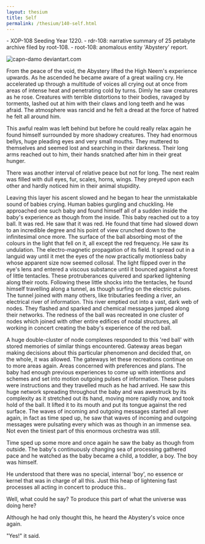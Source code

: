 ```yaml
---
layout: thesium
title: Self
permalink: /thesium/140-self.html
---
```


<div class="data">
- XOP-108 Seeding Year 1220.
- rdr-108: narrative summary of 25 petabyte archive filed by root-108.  
- root-108: anomalous entity 'Abystery' report.
</div>

![capn-damo deviantart.com](https://images-wixmp-ed30a86b8c4ca887773594c2.wixmp.com/f/87157177-c2fc-4877-91ea-2841f6f9bd16/dd28gpf-8276ac78-7030-4f7d-8e09-c62cfbed6323.jpg?token=eyJ0eXAiOiJKV1QiLCJhbGciOiJIUzI1NiJ9.eyJzdWIiOiJ1cm46YXBwOjdlMGQxODg5ODIyNjQzNzNhNWYwZDQxNWVhMGQyNmUwIiwiaXNzIjoidXJuOmFwcDo3ZTBkMTg4OTgyMjY0MzczYTVmMGQ0MTVlYTBkMjZlMCIsIm9iaiI6W1t7InBhdGgiOiJcL2ZcLzg3MTU3MTc3LWMyZmMtNDg3Ny05MWVhLTI4NDFmNmY5YmQxNlwvZGQyOGdwZi04Mjc2YWM3OC03MDMwLTRmN2QtOGUwOS1jNjJjZmJlZDYzMjMuanBnIn1dXSwiYXVkIjpbInVybjpzZXJ2aWNlOmZpbGUuZG93bmxvYWQiXX0.ulM5qWHofQjYnZMVOT8BRtRquOgS5Jd4zLk-qBltlLY)

From the peace of the void, the Abystery lifted the High Neem's experience upwards. As he ascended he became aware of a great wailing cry. He accelerated up through a multitude of voices all crying out at once from areas of intense heat and penetrating cold by turns. Dimly he saw creatures as he rose. Creatures with terrible distortions to their bodies, ravaged by torments, lashed out at him with their claws and long teeth and he was afraid. The atmosphere was rancid and he felt a dread at the force of hatred he felt all around him.

This awful realm was left behind but before he could really relax again he found himself surrounded by more shadowy creatures. They had enormous bellys, huge pleading eyes and very small mouths. They muttered to themselves and seemed lost and searching in their darkness. Their long arms reached out to him, their hands snatched after him in their great hunger.

There was another interval of relative peace but not for long. The next realm was filled with dull eyes, fur, scales, horns, wings. They preyed upon each other and hardly noticed him in their animal stupidity.

Leaving this layer his ascent slowed and he began to hear the unmistakable sound of babies crying. Human babies gurgling and chuckling. He approached one such baby and found himself all of a sudden inside the baby's experience as though from the inside. This baby reached out to a toy ball. It was red. He saw that it was red. He found that time had slowed down to an incredible degree and his point of view crunched down to the infinitesimal once more. The surface of the ball absorbing most of the colours in the light that fell on it, all except the red frequency. He saw its undulation. The electro-magnetic propagation of its field. It spread out in a languid way until it met the eyes of the now practically motionless baby whose apparent size now seemed collosal. The light flipped over in the eye's lens and entered a viscous substance until it bounced against a forest of little tentacles. These protruberances quivered and sparked lightening along their roots. Following these little shocks into the tentacles, he found himself travelling along a tunnel, as though surfing on the electric pulses. The tunnel joined with many others, like tributaries feeding a river, an electrical river of information. This river emptied out into a vast, dark web of nodes. They flashed and sparked and chemical messages jumped along their networks. The redness of the ball was recreated in one cluster of nodes which joined with other entire edifices of nodal structures, all working in concert creating the baby's experience of the red ball.

A huge double-cluster of node complexes responded to this 'red ball' with stored memories of similar things encountered. Gateway areas began making decisions about this particular phenomenon and decided that, on the whole, it was allowed. The gateways let these recreations continue on to more areas again. Areas concerned with preferences and plans. The baby had enough previous experiences to come up with intentions and schemes and set into motion outgoing pulses of information. These pulses were instructions and they travelled much as he had arrived. He saw this huge network spreading throughout the baby and was awestruck by its complexity as it stretched out its hand, moving more rapidly now, and took hold of the ball. It lifted it to its mouth and put its tongue against the red surface. The waves of incoming and outgoing messages started all over again, in fact as time sped up, he saw that waves of incoming and outgoing messages were pulsating every which was as though in an immense sea. Not even the tiniest part of this enormous orchestra was still.

Time sped up some more and once again he saw the baby as though from outside. The baby's continuously changing sea of processing gathered pace and he watched as the baby became a child, a toddler, a boy. The boy was himself.

He understood that there was no special, internal 'boy', no essence or kernel that was in charge of all this. Just this heap of lightening fast processes all acting in concert to produce this..

Well, what could he say? To produce this part of what the universe was doing here?

Although he had only thought this, he heard the Abystery's voice once again.

"Yes!" it said.
